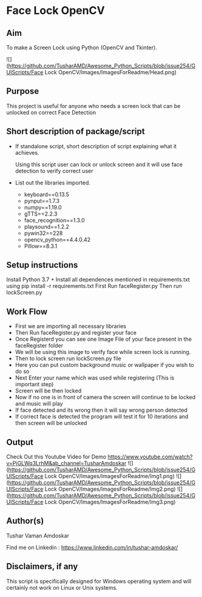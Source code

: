 # Face Lock OpenCV

## Aim 

To make a Screen Lock using Python (OpenCV and Tkinter).

![](https://github.com/TusharAMD/Awesome_Python_Scripts/blob/issue254/GUIScripts/Face Lock OpenCV/Images/ImagesForReadme/Head.png)


## Purpose

This project is useful for anyone who needs a screen lock that can be unlocked on correct Face Detection

## Short description of package/script

- If standalone script, short description of script explaining what it achieves.
  
  Using this script user can lock or unlock screen and it will use face detection to verify correct user

- List out the libraries imported.
    - keyboard==0.13.5
    - pynput==1.7.3
    - numpy==1.19.0
    - gTTS==2.2.3
    - face_recognition==1.3.0
    - playsound==1.2.2
    - pywin32==228
    - opencv_python==4.4.0.42
    - Pillow==8.3.1


## Setup instructions

Install Python 3.7 +
Install all dependences mentioned in requirements.txt using pip install -r requirements.txt
First Run faceRegister.py
Then run lockScreen.py


## Work Flow

- First we are importing all necessary libraries
- Then Run faceRegister.py and register your face
- Once Registerd you can see one Image File of your face present in the faceRegister folder
- We will be using this image to verify face while screen lock is running.
- Then to lock screen run lockScreen.py file
- Here you can put custom background music or wallpaper if you wish to do so
- Next Enter your name which was used while registering (This is important step)
- Screen will be then locked
- Now if no one is in front of camera the screen will continue to be locked and music will play
- If face detected and its wrong then it will say wrong person detected
- If correct face is detected the program will test it for 10 iterations and then screen will be unlocked

## Output

Check Out this Youtube Video for Demo https://www.youtube.com/watch?v=PjGLWq3LrhM&ab_channel=TusharAmdoskar
![](https://github.com/TusharAMD/Awesome_Python_Scripts/blob/issue254/GUIScripts/Face Lock OpenCV/Images/ImagesForReadme/Img1.png)
![](https://github.com/TusharAMD/Awesome_Python_Scripts/blob/issue254/GUIScripts/Face Lock OpenCV/Images/ImagesForReadme/Img2.png)
![](https://github.com/TusharAMD/Awesome_Python_Scripts/blob/issue254/GUIScripts/Face Lock OpenCV/Images/ImagesForReadme/Img3.png)

## Author(s)

Tushar Vaman Amdoskar

Find me on Linkedin : https://www.linkedin.com/in/tushar-amdoskar/

## Disclaimers, if any

This script is specifically designed for Windows operating system and will certainly not work on Linux or Unix systems. 
